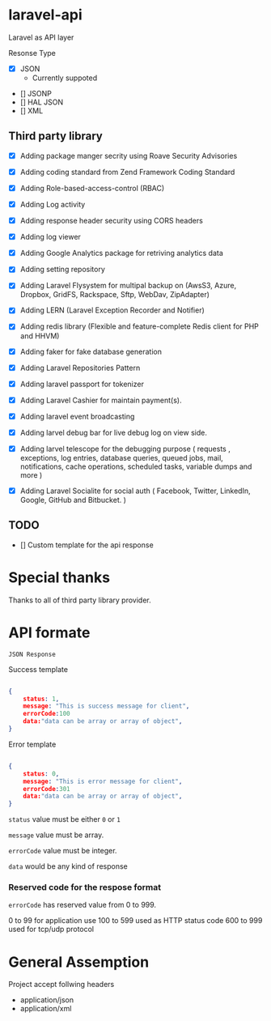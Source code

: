 # laravel-api

Laravel as API layer

Resonse Type 
- [x] JSON
    - Currently suppoted
- [] JSONP
- [] HAL JSON
- [] XML


 ## Third party library

- [x] Adding package manger secrity using Roave Security Advisories
- [x] Adding coding standard from Zend Framework Coding Standard
- [x] Adding Role-based-access-control (RBAC) 
- [x] Adding Log activity
- [x] Adding response header security using CORS headers
- [x] Adding log viewer
- [x] Adding Google Analytics package for retriving analytics data
- [x] Adding setting repository
- [x] Adding Laravel Flysystem for multipal backup on  (AwsS3, Azure, Dropbox, GridFS, Rackspace, Sftp, WebDav, ZipAdapter)
- [x] Adding LERN (Laravel Exception Recorder and Notifier)
- [x] Adding redis library (Flexible and feature-complete Redis client for PHP and HHVM)
- [x] Adding faker for fake database generation
- [x] Adding Laravel Repositories Pattern  
- [x] Adding laravel passport for tokenizer
- [x] Adding Laravel Cashier for maintain payment(s).
- [x] Adding laravel event broadcasting
- [x] Adding larvel debug bar for live debug log on view side.
- [x] Adding larvel telescope for the debugging purpose ( requests , exceptions, log entries, database queries, queued jobs, mail, notifications, cache operations, scheduled tasks, variable dumps and more )
- [x] Adding Laravel Socialite for social auth ( Facebook, Twitter, LinkedIn, Google, GitHub and Bitbucket. ) 



## TODO 
- [] Custom template for the api response

# Special thanks

Thanks to all of third party library provider. 

# API formate

`JSON Response`


Success  template
~~~JSON

{
    status: 1,
    message: "This is success message for client",
    errorCode:100
    data:"data can be array or array of object",
}
~~~

Error  template

~~~JSON

{
    status: 0,
    message: "This is error message for client",
    errorCode:301
    data:"data can be array or array of object",
}
~~~

`status` value must be either `0` or `1`

`message` value must be array.

`errorCode` value must be integer.

`data` would be any kind of response


### Reserved code for the respose format

`errorCode` has reserved value from 0 to 999.

0 to 99  for application use
100 to 599 used as HTTP status code
600 to 999 used for tcp/udp protocol



# General Assemption

Project accept follwing headers
- application/json
- application/xml
